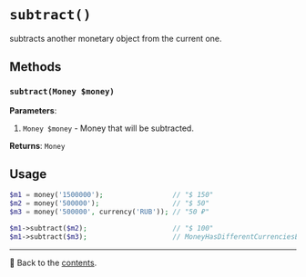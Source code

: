 # `subtract()`

subtracts another monetary object from the current one.

## Methods

### `subtract(Money $money)`
**Parameters**:
1. `Money $money` - Money that will be subtracted.

**Returns**: `Money`

## Usage

```php
$m1 = money('1500000');                 // "$ 150"
$m2 = money('500000');                  // "$ 50"
$m3 = money('500000', currency('RUB')); // "50 ₽"

$m1->subtract($m2);                     // "$ 100"
$m1->subtract($m3);                     // MoneyHasDifferentCurrenciesException
```

---

📌 Back to the [contents](/docs/04_money/README.md).
